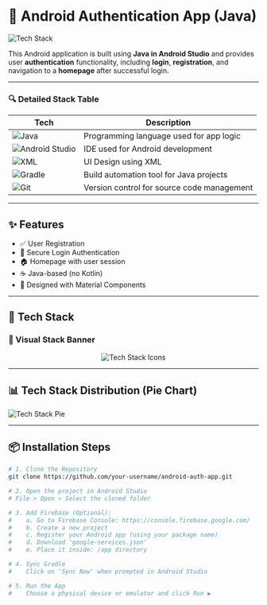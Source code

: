 # 📱 Android Authentication App (Java)

![Tech Stack](https://img.shields.io/badge/Built%20With-Java%20%7C%20Android%20Studio%20%7C%20Firebase-0e76a8?style=for-the-badge&logo=android&logoColor=white)

This Android application is built using **Java in Android Studio** and provides user **authentication** functionality, including **login**, **registration**, and navigation to a **homepage** after successful login.

---

### 🔍 Detailed Stack Table

| Tech              | Description                                           |
|-------------------|-------------------------------------------------------|
| ![Java](https://img.shields.io/badge/Java-ED8B00?style=flat-square&logo=java&logoColor=white) | Programming language used for app logic |
| ![Android Studio](https://img.shields.io/badge/Android%20Studio-3DDC84?style=flat-square&logo=android-studio&logoColor=white) | IDE used for Android development |
| ![XML](https://img.shields.io/badge/XML%20Layouts-42A5F5?style=flat-square&logo=html5&logoColor=white) | UI Design using XML |
| ![Gradle](https://img.shields.io/badge/Gradle-02303A?style=flat-square&logo=gradle&logoColor=white) | Build automation tool for Java projects |
| ![Git](https://img.shields.io/badge/Git-F05032?style=flat-square&logo=git&logoColor=white) | Version control for source code management |

---




## ✨ Features

- ✅ User Registration  
- 🔐 Secure Login Authentication  
- 🏠 Homepage with user session  
- ☕ Java-based (no Kotlin)  
- 🎨 Designed with Material Components  

---

## 🧰 Tech Stack

### 🔷 Visual Stack Banner

<p align="center">
  <img src="https://skillicons.dev/icons?i=java,androidstudio,firebase,gradle,git" alt="Tech Stack Icons" />
</p>

---
## 📊 Tech Stack Distribution (Pie Chart)

![Tech Stack Pie](https://quickchart.io/chart?c=%7B%22type%22%3A%22pie%22%2C%22data%22%3A%7B%22labels%22%3A%5B%22Java%22%2C%22Firebase%22%2C%22XML%20Layouts%22%5D%2C%22datasets%22%3A%5B%7B%22data%22%3A%5B50%2C30%2C20%5D%2C%22backgroundColor%22%3A%5B%22%23f7df1e%22%2C%22%23ffca28%22%2C%22%2342a5f5%22%5D%7D%5D%7D%2C%22options%22%3A%7B%22plugins%22%3A%7B%22legend%22%3A%7B%22position%22%3A%22bottom%22%7D%7D%7D%7D)

---


## 📦 Installation Steps

```bash
# 1. Clone the Repository
git clone https://github.com/your-username/android-auth-app.git

# 2. Open the project in Android Studio
# File > Open > Select the cloned folder

# 3. Add Firebase (Optional):
#    a. Go to Firebase Console: https://console.firebase.google.com/
#    b. Create a new project
#    c. Register your Android app (using your package name)
#    d. Download 'google-services.json'
#    e. Place it inside: /app directory

# 4. Sync Gradle
#    Click on 'Sync Now' when prompted in Android Studio

# 5. Run the App
#    Choose a physical device or emulator and click Run ▶️
